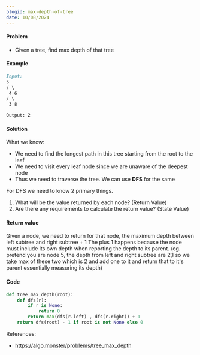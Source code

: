 ```yaml
---
blogid: max-depth-of-tree
date: 10/08/2024
---
```


#### Problem

- Given a tree, find max depth of that tree

#### Example

```md
Input:
5
/ \
 4 6
/ \
 3 8

Output: 2
```

#### Solution

What we know:

- We need to find the longest path in this tree starting from the root to the leaf
- We need to visit every leaf node since we are unaware of the deepest node
- Thus we need to traverse the tree. We can use **DFS** for the same

For DFS we need to know 2 primary things.

1. What will be the value returned by each node? (Return Value)
2. Are there any requirements to calculate the return value? (State Value)

#### Return value

Given a node, we need to return for that node,
the maximum depth between left subtree and right subtree + 1
The plus 1 happens because the node must include its own depth when reporting the depth to its parent. (eg. pretend you are node 5, the depth from left and right subtree are 2,1 so we take max of these two which is 2 and add one to it and return that to it's parent essentially measuring its depth)

#### Code

```python
def tree_max_depth(root):
	def dfs(r):
		if r is None:
			return 0
		return max(dfs(r.left) , dfs(r.right)) + 1
	return dfs(root) - 1 if root is not None else 0
```

References:

- https://algo.monster/problems/tree_max_depth
